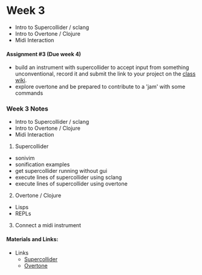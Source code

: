 # Week 3
- Intro to Supercollider / sclang
- Intro to Overtone / Clojure
- Midi Interaction 

#### Assignment #3 (Due week 4)
- build an instrument with supercollider to accept input from something unconventional, record it and submit the link to your project on the [class wiki](https://github.com/arntzy/cli-music-2019/wiki.md).
- explore overtone and be prepared to contribute to a 'jam' with some commands

### Week 3 Notes

- Intro to Supercollider / sclang
- Intro to Overtone / Clojure
- Midi Interaction 

1. Supercollider
  - sonivim
  - sonification examples
  - get supercollider running without gui
  - execute lines of supercollider using sclang
  - execute lines of supercollider using overtone

2. Overtone / Clojure
  - Lisps
  - REPLs

3. Connect a midi instrument


#### Materials and Links:

- Links
    - [Supercollider](https://supercollider.github.io/)
    - [Overtone]()

